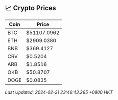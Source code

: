 ## 📈 Crypto Prices

| Coin | Price |
| ---- | ----- |
| BTC | $51107.0962 |
| ETH | $2909.0380 |
| BNB | $369.4127 |
| CRV | $0.5204 |
| ARB | $1.8516 |
| OKB | $50.8707 |
| DOGE | $0.0835 |

_Last Updated: 2024-02-21 23:46:43.295 +0800 HKT_